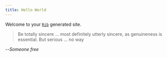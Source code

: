 ```yaml
---
title: Hello World
---
```


Welcome to your [`Rib`](https://rib.srid.ca) generated site.

> Be totally sincere ... most definitely utterly sincere, as genuineness is essential. But serious ... no way

--*Someone free*
